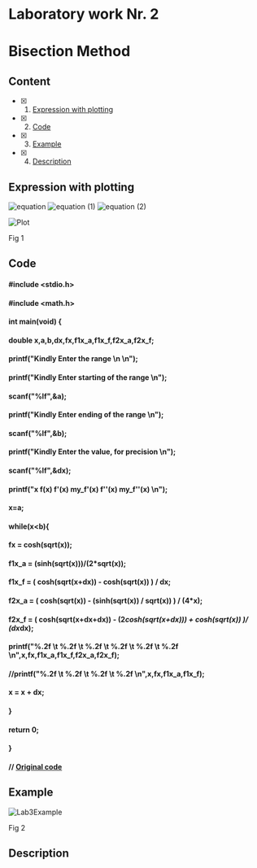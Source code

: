 # Laboratory work Nr. 2
# Bisection Method


## Content
- [x] 1. [Expression with plotting](https://github.com/Devansh-Vashistha/RTR105/blob/main/3LW_derivative/Read%20me.md#expression-with-plotting)
- [x] 2. [Code](https://github.com/Devansh-Vashistha/RTR105/blob/main/3LW_derivative/Read%20me.md#code)
- [x] 3. [Example](https://github.com/Devansh-Vashistha/RTR105/blob/main/3LW_derivative/Read%20me.md#example)
- [x] 4. [Description](https://github.com/Devansh-Vashistha/RTR105/blob/main/3LW_derivative/Read%20me.md#description)


## Expression with plotting
![equation](https://user-images.githubusercontent.com/89969531/150701443-360b8a67-a659-4648-a15d-b48749e31803.svg)
![equation (1)](https://user-images.githubusercontent.com/89969531/150701464-5070a60c-ed7d-480a-bf50-279e750a3543.svg)
![equation (2)](https://user-images.githubusercontent.com/89969531/150701481-d7de2416-8661-45c8-9b2b-875dc474175c.svg)


![Plot](https://user-images.githubusercontent.com/89969531/150701368-5aa0683b-ccd8-4456-97ef-ff9bb92112cb.png)

Fig 1

## Code
#### #include <stdio.h>
#### #include <math.h>
#### int main(void) {
#### double x,a,b,dx,fx,f1x_a,f1x_f,f2x_a,f2x_f;
#### printf("Kindly Enter the range \n \n");
#### printf("Kindly Enter starting of the range \n");
#### scanf("%lf",&a);
#### printf("Kindly Enter ending of the range \n");
#### scanf("%lf",&b);
#### printf("Kindly Enter the value, for precision  \n");
#### scanf("%lf",&dx);
#### printf("x       f(x)    f'(x)   my_f'(x)  f''(x)  my_f''(x) \n");
#### x=a;
#### while(x<b){
#### fx = cosh(sqrt(x));
#### f1x_a = (sinh(sqrt(x)))/(2*sqrt(x));
#### f1x_f = ( cosh(sqrt(x+dx)) - cosh(sqrt(x)) ) / dx;
#### f2x_a =  ( cosh(sqrt(x)) - (sinh(sqrt(x)) / sqrt(x)) ) / (4*x);
#### f2x_f = ( cosh(sqrt(x+dx+dx)) - (2*cosh(sqrt(x+dx))) + cosh(sqrt(x)) )/ (dx*dx);
#### printf("%.2f \t %.2f \t %.2f \t %.2f \t %.2f \t %.2f \n",x,fx,f1x_a,f1x_f,f2x_a,f2x_f);
#### //printf("%.2f \t %.2f \t %.2f \t %.2f \n",x,fx,f1x_a,f1x_f);
#### x = x + dx;
#### }
#### return 0;
#### }

#### // [Original code](https://github.com/Devansh-Vashistha/RTR105/blob/main/3LW_derivative/derivative.c)


## Example
![Lab3Example](https://user-images.githubusercontent.com/89969531/150701506-9dc6801d-35ca-47dc-b004-12ad7bc71eaa.jpg)

Fig 2

## Description
#### 
